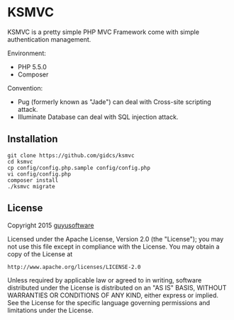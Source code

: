 KSMVC
====================

KSMVC is a pretty simple PHP MVC Framework come with simple authentication management.

Environment:
- PHP 5.5.0 
- Composer

Convention:
- Pug (formerly known as "Jade") can deal with Cross-site scripting attack.
- Illuminate Database can deal with SQL injection attack.

Installation
-------

```
git clone https://github.com/gidcs/ksmvc
cd ksmvc
cp config/config.php.sample config/config.php
vi config/config.php
composer install
./ksmvc migrate
```

License
-------

Copyright 2015 [guyusoftware]

Licensed under the Apache License, Version 2.0 (the "License");
you may not use this file except in compliance with the License.
You may obtain a copy of the License at

```
http://www.apache.org/licenses/LICENSE-2.0
```

Unless required by applicable law or agreed to in writing, software
distributed under the License is distributed on an "AS IS" BASIS,
WITHOUT WARRANTIES OR CONDITIONS OF ANY KIND, either express or implied.
See the License for the specific language governing permissions and
limitations under the License.

[guyusoftware]: https://www.guyusoftware.com/
